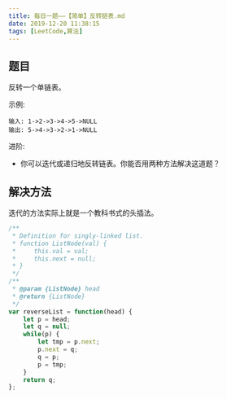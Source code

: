 ```yaml
---
title: 每日一题——【简单】反转链表.md
date: 2019-12-20 11:38:15
tags: [LeetCode,算法]
---
```


## 题目
反转一个单链表。

示例:
```
输入: 1->2->3->4->5->NULL
输出: 5->4->3->2->1->NULL
```
进阶:
* 你可以迭代或递归地反转链表。你能否用两种方法解决这道题？

## 解决方法

迭代的方法实际上就是一个教科书式的头插法。

```js
/**
 * Definition for singly-linked list.
 * function ListNode(val) {
 *     this.val = val;
 *     this.next = null;
 * }
 */
/**
 * @param {ListNode} head
 * @return {ListNode}
 */
var reverseList = function(head) {
    let p = head;
    let q = null;
    while(p) {
        let tmp = p.next;
        p.next = q;
        q = p;
        p = tmp;
    }
    return q;
};
```
